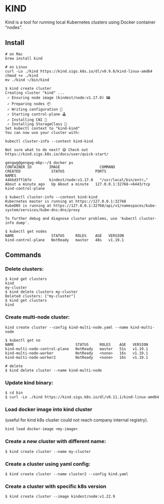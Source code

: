 # KIND

Kind is a tool for running local Kubernetes clusters using Docker container “nodes”.

## Install

```
# on Mac
brew install kind

# on Linux
curl -Lo ./kind https://kind.sigs.k8s.io/dl/v0.9.0/kind-linux-amd64
chmod +x ./kind
mv ./kind ~/bin/kind

$ kind create cluster
Creating cluster "kind" ...
 ✓ Ensuring node image (kindest/node:v1.17.0) 🖼
 ✓ Preparing nodes 📦
 ✓ Writing configuration 📜
 ✓ Starting control-plane 🕹️
 ✓ Installing CNI 🔌
 ✓ Installing StorageClass 💾
Set kubectl context to "kind-kind"
You can now use your cluster with:

kubectl cluster-info --context kind-kind

Not sure what to do next? 😅 Check out https://kind.sigs.k8s.io/docs/user/quick-start/

gengwg@gengwg-mbp:~/$ docker ps
CONTAINER ID        IMAGE                  COMMAND                  CREATED              STATUS              PORTS                       NAMES
44bbd3ff16fe        kindest/node:v1.17.0   "/usr/local/bin/entr…"   About a minute ago   Up About a minute   127.0.0.1:32768->6443/tcp   kind-control-plane

$ kubectl cluster-info --context kind-kind
Kubernetes master is running at https://127.0.0.1:32768
KubeDNS is running at https://127.0.0.1:32768/api/v1/namespaces/kube-system/services/kube-dns:dns/proxy

To further debug and diagnose cluster problems, use 'kubectl cluster-info dump'.

$ kubectl get nodes
NAME                 STATUS     ROLES    AGE   VERSION
kind-control-plane   NotReady   master   48s   v1.19.1
```

## Commands

### Delete clusters:

```
$ kind get clusters
kind
my-cluster
$ kind delete clusters my-cluster
Deleted clusters: ["my-cluster"]
$ kind get clusters
kind
```

### Create multi-node cluster:

```
kind create cluster --config kind-multi-node.yaml --name kind-multi-node

$ kubectl get no
NAME                            STATUS     ROLES    AGE   VERSION
kind-multi-node-control-plane   NotReady   master   51s   v1.19.1
kind-multi-node-worker          NotReady   <none>   16s   v1.19.1
kind-multi-node-worker2         NotReady   <none>   16s   v1.19.1

# delete
$ kind delete cluster --name kind-multi-node
```

### Update kind binary:

```
$ cd bin
$ curl -Lo ./kind https://kind.sigs.k8s.io/dl/v0.11.1/kind-linux-amd64
```

### Load docker image into kind cluster

(useful for kind k8s cluster could not reach company internal registry).

```
kind load docker-image <my-image>
```

### Create a new cluster with different name:

```
$ kind create cluster --name my-cluster
```

### Create a cluster using yaml config:

```
$ kind create cluster --name cluster2 --config kind.yaml
```

### Create a cluster with specific k8s version

```
$ kind create cluster --image kindest/node:v1.22.9
``` 
